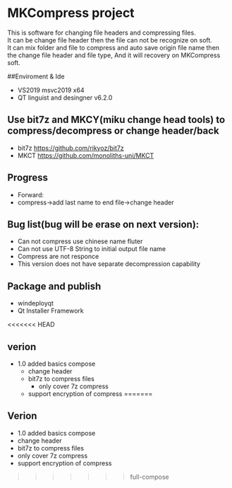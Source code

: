 # MKCompress project
This is software for changing file headers and compressing files.<br>
It can be change file header then the file can not be recognize on soft.<br>
It can mix folder and file to compress and auto save origin file name then the change file header and file type, And it will recovery on MKCompress soft.


##Enviroment & Ide
 - VS2019 msvc2019 x64
 - QT linguist and desingner v6.2.0

## Use bit7z and MKCY(miku change head tools) to compress/decompress or change header/back
 - bit7z https://github.com/rikyoz/bit7z
 - MKCT https://github.com/monoliths-uni/MKCT

## Progress
 - Forward:
  - compress->add last name to end file->change header

## Bug list(bug will be erase on next version):
 - Can not compress use chinese name fluter
 - Can not use UTF-8 String to initial output file name
 - Compress are not responce
 - This version does not have separate decompression capability


## Package and publish
 - windeployqt
 - Qt Installer Framework


<<<<<<< HEAD
## verion
- 1.0 added basics compose
	- change header
	- bit7z to compress files
		- only cover 7z compress
	- support encryption of compress
=======
## Verion
 - 1.0 added basics compose
  - change header
  - bit7z to compress files
   - only cover 7z compress
  - support encryption of compress
>>>>>>> full-compose
